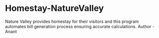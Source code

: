 # Homestay-NatureValley
Nature Valley provides homestay for their visitors and this program automates bill generation process ensuring accurate calculations.
Author - Anant
